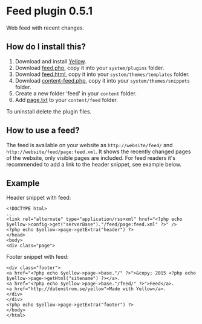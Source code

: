 Feed plugin 0.5.1
=================
Web feed with recent changes.

How do I install this?
----------------------
1. Download and install [Yellow](https://github.com/datenstrom/yellow/).  
2. Download [feed.php](feed.php?raw=true), copy it into your `system/plugins` folder.  
3. Download [feed.html](feed.html?raw=true), copy it into your `system/themes/templates` folder.  
4. Download [content-feed.php](content-feed.php?raw=true), copy it into your `system/themes/snippets` folder.  
6. Create a new folder 'feed' in your `content` folder.
7. Add [page.txt](page.txt?raw=true) to your `content/feed` folder.

To uninstall delete the plugin files.

How to use a feed?
------------------
The feed is available on your website as `http://website/feed/` and `http://website/feed/page:feed.xml`. It shows the recently changed pages of the website, only visible pages are included. For feed readers it's recommended to add a link to the header snippet, see example below.
 
Example
-------
Header snippet with feed:

    <!DOCTYPE html>
    ...
    <link rel="alternate" type="application/rss+xml" href="<?php echo $yellow->config->get("serverBase")."/feed/page:feed.xml" ?>" />
    <?php echo $yellow->page->getExtra("header") ?>
    </head>
    <body>
    <div class="page">

Footer snippet with feed:

    <div class="footer">
    <a href="<?php echo $yellow->page->base."/" ?>">&copy; 2015 <?php echo $yellow->page->getHtml("sitename") ?></a>.
    <a href="<?php echo $yellow->page->base."/feed/" ?>">Feed</a>. 
    <a href="http://datenstrom.se/yellow">Made with Yellow</a>.
    </div>
    </div>
    <?php echo $yellow->page->getExtra("footer") ?>
    </body>
    </html>